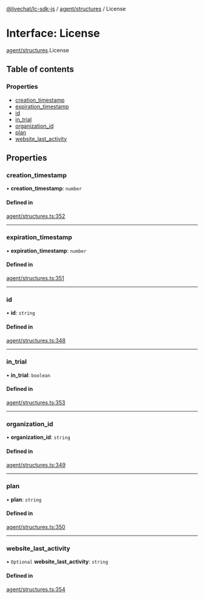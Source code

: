 [@livechat/lc-sdk-js](../README.md) / [agent/structures](../modules/agent_structures.md) / License

# Interface: License

[agent/structures](../modules/agent_structures.md).License

## Table of contents

### Properties

- [creation\_timestamp](agent_structures.License.md#creation_timestamp)
- [expiration\_timestamp](agent_structures.License.md#expiration_timestamp)
- [id](agent_structures.License.md#id)
- [in\_trial](agent_structures.License.md#in_trial)
- [organization\_id](agent_structures.License.md#organization_id)
- [plan](agent_structures.License.md#plan)
- [website\_last\_activity](agent_structures.License.md#website_last_activity)

## Properties

### creation\_timestamp

• **creation\_timestamp**: `number`

#### Defined in

[agent/structures.ts:352](https://github.com/livechat/lc-sdk-js/blob/a3fdde0/src/agent/structures.ts#L352)

___

### expiration\_timestamp

• **expiration\_timestamp**: `number`

#### Defined in

[agent/structures.ts:351](https://github.com/livechat/lc-sdk-js/blob/a3fdde0/src/agent/structures.ts#L351)

___

### id

• **id**: `string`

#### Defined in

[agent/structures.ts:348](https://github.com/livechat/lc-sdk-js/blob/a3fdde0/src/agent/structures.ts#L348)

___

### in\_trial

• **in\_trial**: `boolean`

#### Defined in

[agent/structures.ts:353](https://github.com/livechat/lc-sdk-js/blob/a3fdde0/src/agent/structures.ts#L353)

___

### organization\_id

• **organization\_id**: `string`

#### Defined in

[agent/structures.ts:349](https://github.com/livechat/lc-sdk-js/blob/a3fdde0/src/agent/structures.ts#L349)

___

### plan

• **plan**: `string`

#### Defined in

[agent/structures.ts:350](https://github.com/livechat/lc-sdk-js/blob/a3fdde0/src/agent/structures.ts#L350)

___

### website\_last\_activity

• `Optional` **website\_last\_activity**: `string`

#### Defined in

[agent/structures.ts:354](https://github.com/livechat/lc-sdk-js/blob/a3fdde0/src/agent/structures.ts#L354)
